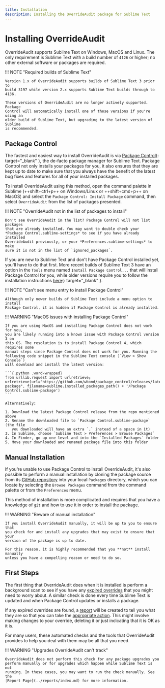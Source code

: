 ```yaml
---
title: Installation
description: Installing the OverrideAudit package for Sublime Text
---
```


# Installing OverrideAudit

OverrideAudit supports Sublime Text on Windows, MacOS and Linux. The only
requirement is Sublime Text with a build number of `4126` or higher; no other
external software or packages are required.

!!! NOTE "Required builds of Sublime Text"

    Version 1.x of OverrideAudit supports builds of Sublime Text 3 prior to
    build 3197 while version 2.x supports Sublime Text builds through to 4136.

    These versions of OverrideAudit are no longer actively supported. Package
    Control will automatically install one of those versions if you're using an
    older build of Sublime Text, but upgrading to the latest version of Sublime
    is recommended.


## Package Control

The fastest and easiest way to install OverrideAudit is via
[Package Control](https://packagecontrol.io){: target="_blank" }, the de-facto
package manager for Sublime Text. Package Control not only installs your
packages for you, it also ensures that they are kept up to date to make sure
that you always have the benefit of the latest bug fixes and features for all
of your installed packages.

To install OverrideAudit using this method, open the command palette in Sublime
(++shift+ctrl+p++ on Windows/Linux or ++shift+cmd+p++ on MacOS) and select the
`Package Control: Install Package` command, then select `OverrideAudit` from the
list of packages presented.

!!! NOTE "OverrideAudit not in the list of packages to install"

    Don't see OverrideAudit in the list? Package Control will not list packages
    that are already installed. You may want to double check your
    *Package Control.sublime-settings* to see if you have already installed
    OverrideAudit previously, or your *Preferences.sublime-settings* to make
    sure it is not in the list of `ignored_packages`.

If you are new to Sublime Text and don't have Package Control installed yet,
you'll have to do that first. More recent builds of Sublime Text 3 have an
option in the `Tools` menu named `Install Package Control...` that will install
Package Control for you, while older versions require you to follow the
installation instructions
[here](https://packagecontrol.io/installation){: target="_blank" }.

!!! NOTE "Can't see menu entry to install Package Control"

    Although only newer builds of Sublime Text include a menu option to install
    Package Control, it is hidden if Package Control is already installed.

!!! WARNING "MacOS issues with installing Package Control"

    If you are using MacOS and installing Package Control does not work for you,
    you are likely running into a known issue with Package Control version 3 on
    this OS. The resolution is to install Package Control 4, which requires some
    manual steps since Package Control does not work for you. Running the
    following code snippet in the Sublime Text console (`View > Show Console`)
    will download and install the latest version:

    ```{.python .word-wrapped}
    from urllib.request import urlretrieve; urlretrieve(url="https://github.com/wbond/package_control/releases/latest/download/Package.Control.sublime-package", filename=sublime.installed_packages_path() + '/Package Control.sublime-package')
    ```

    Alternatively:

    1. Download the latest Package Control release from the repo mentioned above
    2. Rename the downloaded file to `Package Control.sublime-package` (the file
       you downloaded will have an extra `.` instead of a space in it)
    3. In Sublime, choose `Sublime Text > Preferences > Browse Packages`
    4. In Finder, go up one level and into the `Installed Packages` folder
    5. Move your downloaded and renamed package file into this folder


## Manual Installation

If you're unable to use Package Control to install OverrideAudit, it's also
possible to perform a manual installation by cloning the package source from
its [GitHub repository](https://github.com/OdatNurd/OverrideAudit) into your
local `Packages` directory, which you can locate by selecting the
`Browse Packages` command from the command palette or from the `Preferences`
menu.

This method of installation is more complicated and requires that you have a
knowledge of `git` and how to use it in order to install the package.

!!! WARNING "Beware of manual installation"

    If you install OverrideAudit manually, it will be up to you to ensure that
    you check for and install any upgrades that may exist to ensure that your
    version of the package is up to date.

    For this reason, it is highly recommended that you **not** install manually
    unless you have a compelling reason or need to do so.


## First Steps

The first thing that OverrideAudit does when it is installed is perform a
background scan to see if you have any
[expired overrides](../terminology/overrides.md#expired-override) that you might
need to worry about. A similar check is done every time Sublime Text is updated
and when Package Control updates or installs a package.

If any expired overrides are found, a
[report](../reports/override.md) will be created to tell
you what they are so that you can take the
[appropriate action](../usage/workflow.md). This
might involve making changes to your override, deleting it or just indicating
that it is OK as it is.

For many users, these automated checks and the tools that OverrideAudit
provides to help you deal with them may be all that you need.


!!! WARNING "Upgrades OverrideAudit can't track"

    OverrideAudit does not perform this check for any package upgrades you
    perform manually or for upgrades which happen while Sublime Text is not
    running. In these cases, you may want to run the check manually. See the
    [Report Page](../reports/index.md) for more information.
